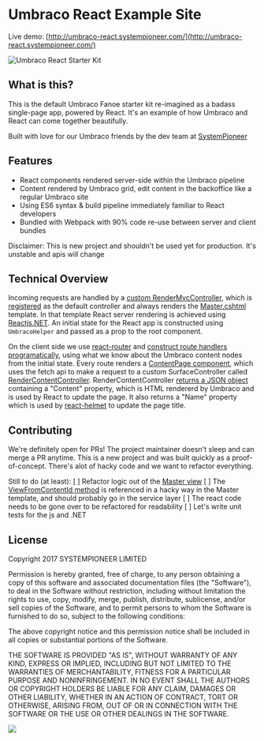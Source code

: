 # Umbraco React Example Site

Live demo: [http://umbraco-react.systempioneer.com/](http://umbraco-react.systempioneer.com/)

![Umbraco React Starter Kit](http://www.systempioneer.com/img/umbraco-react-example.png "Umbraco React Starter Kit")

## What is this?
This is the default Umbraco Fanoe starter kit re-imagined as a badass single-page app, powered by React. It's an example of how Umbraco and React can come together beautifully.

Built with love for our Umbraco friends by the dev team at [SystemPioneer](https://www.systempioneer.com/) 

## Features
* React components rendered server-side within the Umbraco pipeline
* Content rendered by Umbraco grid, edit content in the backoffice like a regular Umbraco site
* Using ES6 syntax & build pipeline immediately familiar to React developers 
* Bundled with Webpack with 90% code re-use between server and client bundles

Disclaimer: This is new project and shouldn't be used yet for production. It's unstable and apis will change

## Technical Overview
Incoming requests are handled by a [custom RenderMvcController](https://github.com/systempioneer/ReactUmbracoExample/blob/master/UmbracoReactStarterKit/Controllers/ReactRoutesController.cs), which is [registered](https://github.com/systempioneer/ReactUmbracoExample/blob/master/UmbracoReactStarterKit/App_Start/UmbracoReactStartup.cs#L30) as the default controller and always renders the [Master.cshtml](https://github.com/systempioneer/ReactUmbracoExample/blob/master/UmbracoReactStarterKit/Views/Master.cshtml) template. In that template React server rendering is achieved using [Reactjs.NET](https://reactjs.net/). An initial state for the React app is constructed using `UmbracoHelper` and passed as a prop to the root component.

On the client side we use [react-router](https://github.com/ReactTraining/react-router) and [construct route handlers programatically](https://github.com/systempioneer/ReactUmbracoExample/blob/master/UmbracoReactStarterKit/app/src/App.js#L31), using what we know about the Umbraco content nodes from the initial state. Every route renders a [ContentPage component](https://github.com/systempioneer/ReactUmbracoExample/blob/master/UmbracoReactStarterKit/app/src/ContentPage.js), which uses the fetch api to make a request to a custom SurfaceController called [RenderContentController](https://github.com/systempioneer/ReactUmbracoExample/blob/master/UmbracoReactStarterKit/Controllers/RenderContentController.cs). RenderContentController [returns a JSON object](https://github.com/systempioneer/ReactUmbracoExample/blob/master/UmbracoReactStarterKit/Controllers/RenderContentController.cs#L37) containing a "Content" property, which is HTML rendererd by Umbraco and is used by React to update the page. It also returns a "Name" property which is used by [react-helmet](https://github.com/nfl/react-helmet) to update the page title. 

## Contributing
We're definitely open for PRs! The project maintainer doesn't sleep and can merge a PR anytime. This is a new project and was built quickly as a proof-of-concept. There's alot of hacky code and we want to refactor everything.

Still to do (at least):
[ ] Refactor logic out of the [Master view](https://github.com/systempioneer/ReactUmbracoExample/blob/master/UmbracoReactStarterKit/Views/Master.cshtml)
[ ] The [ViewFromContentId method](https://github.com/systempioneer/ReactUmbracoExample/blob/master/UmbracoReactStarterKit/Controllers/ReactRenderMvcController.cs#L13) is referenced in a hacky way in the Master template, and should probably go in the service layer
[ ] The react code needs to be gone over to be refactored for readability
[ ] Let's write unit tests for the js and .NET

## License
Copyright 2017 SYSTEMPIONEER LIMITED

Permission is hereby granted, free of charge, to any person obtaining a copy of this software and associated documentation files (the "Software"), to deal in the Software without restriction, including without limitation the rights to use, copy, modify, merge, publish, distribute, sublicense, and/or sell copies of the Software, and to permit persons to whom the Software is furnished to do so, subject to the following conditions:

The above copyright notice and this permission notice shall be included in all copies or substantial portions of the Software.

THE SOFTWARE IS PROVIDED "AS IS", WITHOUT WARRANTY OF ANY KIND, EXPRESS OR IMPLIED, INCLUDING BUT NOT LIMITED TO THE WARRANTIES OF MERCHANTABILITY, FITNESS FOR A PARTICULAR PURPOSE AND NONINFRINGEMENT. IN NO EVENT SHALL THE AUTHORS OR COPYRIGHT HOLDERS BE LIABLE FOR ANY CLAIM, DAMAGES OR OTHER LIABILITY, WHETHER IN AN ACTION OF CONTRACT, TORT OR OTHERWISE, ARISING FROM, OUT OF OR IN CONNECTION WITH THE SOFTWARE OR THE USE OR OTHER DEALINGS IN THE SOFTWARE.

![](http://www.systempioneer.com/img/SystemPioneerSmall.png)
